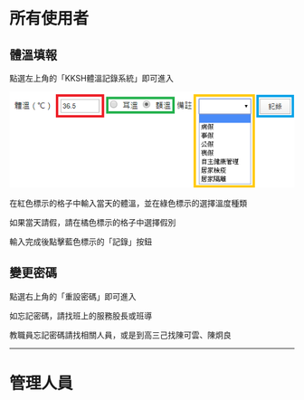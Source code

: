 # 所有使用者

## 體溫填報

點選左上角的「KKSH體溫記錄系統」即可進入

![](/doc/A.png)

在紅色標示的格子中輸入當天的體溫，並在綠色標示的選擇溫度種類

如果當天請假，請在橘色標示的格子中選擇假別

輸入完成後點擊藍色標示的「記錄」按鈕


## 變更密碼

點選右上角的「重設密碼」即可進入

如忘記密碼，請找班上的服務股長或班導

教職員忘記密碼請找相關人員，或是到高三己找陳可雲、陳炯良


---

# 管理人員


